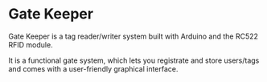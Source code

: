 # Gate Keeper

Gate Keeper is a tag reader/writer system built with Arduino and the RC522 RFID module.

It is a functional gate system, which lets you registrate and store users/tags and comes with a user-friendly graphical interface.

